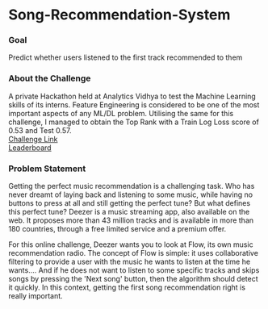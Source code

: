 # Song-Recommendation-System
### Goal
Predict whether users listened to the first track recommended to them

### About the Challenge
A private Hackathon held at Analytics Vidhya to test the Machine Learning skills of its interns.
Feature Engineering is considered to be one of the most important aspects of any ML/DL problem. Utilising the same for this challenge, I managed to obtain the Top Rank with a Train Log Loss score of 0.53 and Test 0.57.<br>
<a href = "https://datahack.analyticsvidhya.com/contest/interns-contest-private/">Challenge Link</a><br>
<a href = "https://datahack.analyticsvidhya.com/contest/interns-contest-private/lb">Leaderboard</a>

### Problem Statement
Getting the perfect music recommendation is a challenging task. Who has never dreamt of laying back and listening to some music, while having no buttons to press at all and still getting the perfect tune? But what defines this perfect tune?
Deezer is a music streaming app, also available on the web. It proposes more than 43 million tracks and is available in more than 180 countries, through a free limited service and a premium offer. 

For this online challenge, Deezer wants you to look at Flow, its own music recommendation radio. The concept of Flow is simple: it uses collaborative filtering to provide a user with the music he wants to listen at the time he wants.... And if he does not want to listen to some specific tracks and skips songs by pressing the 'Next song' button, then the algorithm should detect it quickly. In this context, getting the first song recommendation right is really important.
